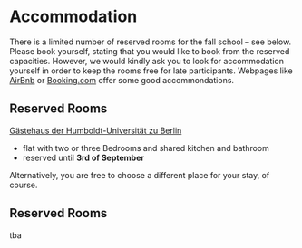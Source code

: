# Accommodation
There is a limited number of reserved rooms for the fall school – see below. Please book yourself, stating that you would like to book from the reserved capacities. However, we would kindly ask you to look for accommodation yourself in order to keep the rooms free for late participants. Webpages like [AirBnb](https://www.airbnb.de/) or [Booking.com](https://www.booking.com/index.de.html?label=gen173nr-1BCAEoggI46AdIM1gEaDuIAQGYAQe4AQfIAQ_YAQHoAQGIAgGoAgO4ArDu1pQGwAIB0gIkYTBlY2FiN2EtOGY4ZC00MmRjLWJhOTAtMzMyNzYyMDNmNTI12AIF4AIB&sid=f986b962b9bd6faaa94dae67fff3fe3b&keep_landing=1&sb_price_type=total&) offer some good accommondations. 

## Reserved Rooms

[Gästehaus der Humboldt-Universität zu Berlin](https://www.ta.hu-berlin.de/gaestehaus)
- flat with two or three Bedrooms and shared kitchen and bathroom <br>
- reserved until **3rd of September** <br>

Alternatively, you are free to choose a different place for your stay, of course.

## Reserved Rooms 
tba
